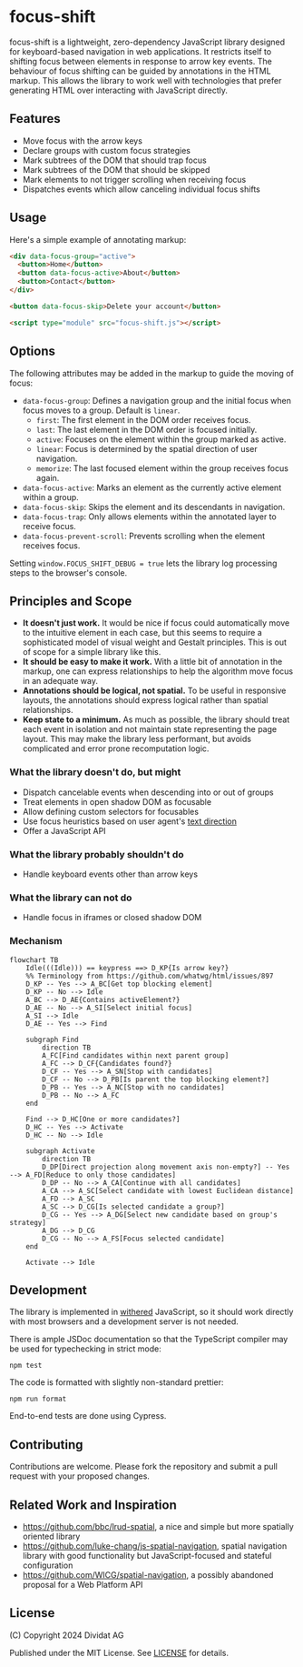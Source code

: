 # focus-shift

focus-shift is a lightweight, zero-dependency JavaScript library designed for keyboard-based navigation in web applications. It restricts itself to shifting focus between elements in response to arrow key events. The behaviour of focus shifting can be guided by annotations in the HTML markup. This allows the library to work well with technologies that prefer generating HTML over interacting with JavaScript directly.

## Features

- Move focus with the arrow keys
- Declare groups with custom focus strategies
- Mark subtrees of the DOM that should trap focus
- Mark subtrees of the DOM that should be skipped
- Mark elements to not trigger scrolling when receiving focus
- Dispatches events which allow canceling individual focus shifts

## Usage

Here's a simple example of annotating markup:

```html
<div data-focus-group="active">
  <button>Home</button>
  <button data-focus-active>About</button>
  <button>Contact</button>
</div>

<button data-focus-skip>Delete your account</button>

<script type="module" src="focus-shift.js"></script>
```

## Options

The following attributes may be added in the markup to guide the moving of focus:

- `data-focus-group`: Defines a navigation group and the initial focus when focus moves to a group. Default is `linear`.
  - `first`: The first element in the DOM order receives focus.
  - `last`: The last element in the DOM order is focused initially.
  - `active`: Focuses on the element within the group marked as active.
  - `linear`: Focus is determined by the spatial direction of user navigation.
  - `memorize`: The last focused element within the group receives focus again.
- `data-focus-active`: Marks an element as the currently active element within a group.
- `data-focus-skip`: Skips the element and its descendants in navigation.
- `data-focus-trap`: Only allows elements within the annotated layer to receive focus.
- `data-focus-prevent-scroll`: Prevents scrolling when the element receives focus.

Setting `window.FOCUS_SHIFT_DEBUG = true` lets the library log processing steps to the browser's console.

## Principles and Scope

- **It doesn't just work.** It would be nice if focus could automatically move to the intuitive element in each case, but this seems to require a sophisticated model of visual weight and Gestalt principles. This is out of scope for a simple library like this.
- **It should be easy to make it work.** With a little bit of annotation in the markup, one can express relationships to help the algorithm move focus in an adequate way.
- **Annotations should be logical, not spatial.** To be useful in responsive layouts, the annotations should express logical rather than spatial relationships.
- **Keep state to a minimum.** As much as possible, the library should treat each event in isolation and not maintain state representing the page layout. This may make the library less performant, but avoids complicated and error prone recomputation logic.

### What the library doesn't do, but might

- Dispatch cancelable events when descending into or out of groups
- Treat elements in open shadow DOM as focusable
- Allow defining custom selectors for focusables
- Use focus heuristics based on user agent's [text direction](https://developer.mozilla.org/en-US/docs/Web/HTML/Global_attributes/dir)
- Offer a JavaScript API

### What the library probably shouldn't do

- Handle keyboard events other than arrow keys

### What the library can not do

- Handle focus in iframes or closed shadow DOM

### Mechanism

```mermaid
flowchart TB
    Idle(((Idle))) == keypress ==> D_KP{Is arrow key?}
    %% Terminology from https://github.com/whatwg/html/issues/897
    D_KP -- Yes --> A_BC[Get top blocking element]
    D_KP -- No --> Idle
    A_BC --> D_AE{Contains activeElement?}
    D_AE -- No --> A_SI[Select initial focus]
    A_SI --> Idle
    D_AE -- Yes --> Find

    subgraph Find
        direction TB
        A_FC[Find candidates within next parent group]
        A_FC --> D_CF{Candidates found?}
        D_CF -- Yes --> A_SN[Stop with candidates]
        D_CF -- No --> D_PB[Is parent the top blocking element?]
        D_PB -- Yes --> A_NC[Stop with no candidates]
        D_PB -- No --> A_FC
    end

    Find --> D_HC[One or more candidates?]
    D_HC -- Yes --> Activate
    D_HC -- No --> Idle

    subgraph Activate
        direction TB
        D_DP[Direct projection along movement axis non-empty?] -- Yes --> A_FD[Reduce to only those candidates]
        D_DP -- No --> A_CA[Continue with all candidates]
        A_CA --> A_SC[Select candidate with lowest Euclidean distance]
        A_FD --> A_SC
        A_SC --> D_CG[Is selected candidate a group?]
        D_CG -- Yes --> A_DG[Select new candidate based on group's strategy]
        A_DG --> D_CG
        D_CG -- No --> A_FS[Focus selected candidate]
    end

    Activate --> Idle
```

## Development

The library is implemented in [withered](https://en.wikipedia.org/wiki/Gunpei_Yokoi#Lateral_Thinking_with_Withered_Technology) JavaScript, so it should work directly with most browsers and a development server is not needed.

There is ample JSDoc documentation so that the TypeScript compiler may be used for typechecking in strict mode:

    npm test

The code is formatted with slightly non-standard prettier:

    npm run format

End-to-end tests are done using Cypress.

## Contributing

Contributions are welcome. Please fork the repository and submit a pull request with your proposed changes.

## Related Work and Inspiration

- https://github.com/bbc/lrud-spatial, a nice and simple but more spatially oriented library
- https://github.com/luke-chang/js-spatial-navigation, spatial navigation library with good functionality but JavaScript-focused and stateful configuration
- https://github.com/WICG/spatial-navigation, a possibly abandoned proposal for a Web Platform API

## License

(C) Copyright 2024 Dividat AG

Published under the MIT License. See [LICENSE](LICENSE) for details.
